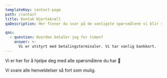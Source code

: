 ```yaml
---
templateKey: contact-page
path: /contact
title: Kontak Hjertekrøll
qaDescription: Her finner du svar på de vanligste spørsmålene vi blir stilt. Ta gjerne kontakt med oss om noe mangler.

qas:
  - question: Hvordan betaler jeg for timen?
    answer: >-
      Vi er utstyrt med betalingsterminaler. Vi tar vanlig bankkort.
---
```

Vi er her for å hjelpe deg med alle spørsmålene du har 🙂

Vi svare alle henveldelser så fort som mulig.